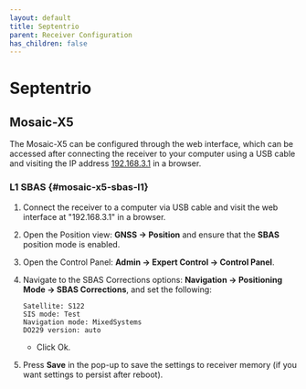 ```yaml
---
layout: default
title: Septentrio
parent: Receiver Configuration
has_children: false
---
```


# Septentrio

## Mosaic-X5

The Mosaic-X5 can be configured through the web interface, which can be accessed after connecting the receiver to your computer using a USB cable and visiting the IP address [192.168.3.1](http://192.168.3.1) in a browser.

### L1 SBAS {#mosaic-x5-sbas-l1}

1. Connect the receiver to a computer via USB cable and visit the web interface at "192.168.3.1" in a browser.

2. Open the Position view: **GNSS &rarr; Position** and ensure that the **SBAS** position mode is enabled.

3. Open the Control Panel: **Admin &rarr; Expert Control &rarr; Control Panel**.

4. Navigate to the SBAS Corrections options: **Navigation &rarr; Positioning Mode &rarr; SBAS Corrections**, and set the following:

    ```text
    Satellite: S122
    SIS mode: Test
    Navigation mode: MixedSystems
    DO229 version: auto
    ```

    - Click Ok.

5. Press **Save** in the pop-up to save the settings to receiver memory (if you want settings to persist after reboot).
